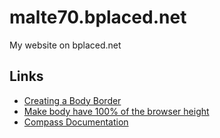 # malte70.bplaced.net

My website on bplaced.net

## Links

 * [Creating a Body Border](https://css-tricks.com/body-border/)
 * [Make body have 100% of the browser height](http://stackoverflow.com/a/6654996)
 * [Compass Documentation](http://compass-style.org)

